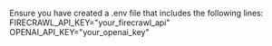 Ensure you have created a .env file that includes the following lines:
FIRECRAWL_API_KEY="your_firecrawl_api"
OPENAI_API_KEY="your_openai_key"
